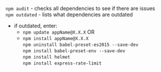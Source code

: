 `npm audit` - checks all dependencies to see if there are issues  
`npm outdated` - lists what dependencies are outdated  
- if outdated, enter:
  - `npm update appName@X.X.X` OR  
  - `npm install appName@X.X.X`  
`npm uninstall babel-preset-es2015 --save-dev`  
`npm install babel-preset-env --save-dev`  
`npm install helmet`  
`npm install express-rate-limit`  